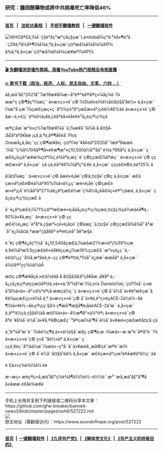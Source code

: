 ### 研究：膽固醇藥物或將中共病毒死亡率降低46% 
------------------------

#### [首页](https://github.com/gfw-breaker/banned-news3/blob/master/README.md) &nbsp;&nbsp;|&nbsp;&nbsp; [法轮功真相](https://github.com/begood0513/basic/blob/master/README.md)  &nbsp;&nbsp;|&nbsp;&nbsp; [手把手翻墙教程](https://github.com/gfw-breaker/guides/wiki)  &nbsp;&nbsp;|&nbsp;&nbsp; [一键翻墙软件](https://github.com/gfw-breaker/nogfw/blob/master/README.md)  



<div><img alt="WHOå®£å¸ï¼å¨ç§é²åç°æ°çåç§çæ¯Lambdaãï¼ç°å·²èå»¶è³å¨ç29ä¸ªå½å®¶ï¼å¾ä¸ºä¸­å±çæ¯ç¤ºæå¾ãï¼å¾ï¼APï¼" src="https://img.soundofhope.org/2021-06/1624006710173.png"/>
<br/><figcaption class="caption">
 å¾ä¸ºä¸­å±çæ¯ç¤ºæå¾ãï¼å¾çæ¥æºï¼APï¼
</figcaption></div><hr/>

#### [ 🎬  免翻墙浏览墙外禁闻、观看YouTube热门视频及电视直播](https://github.com/gfw-breaker/HelloWorld)

#### [ 💥  禁书下载（政治、经济、人权、民主自由、文革、六四 ...）](https://github.com/gfw-breaker/books/blob/master/README.md)

<div><div class="Content__Wrapper sc-1bvya0-0 grZQxZ">
 <p class="meta-top">
  <span class="meta">
   ãå¸æä¹å£°2021å¹´7æ19æ¥ãï¼æ¬å°è®°èå®å®ç»¼åç¼è¯ï¼
  </span>
  ææ°ç ç©¶åç°ï¼æç¨
  <ok href="/term/577547">
   ä»æ±ç±»è¯ç©
  </ok>
  ï¼Statinsï¼è½å¤å¤§å¹åè½»
  <ok href="/term/248971">
   ä¸­å±çæ¯
  </ok>
  ï¼æ°å çæ¯ï¼çæ£çæç«ç¨åº¦ï¼çè³å°çæ£æ­»äº¡çéä½46%ãè
  <ok href="/term/577547">
   ä»æ±ç±»è¯ç©
  </ok>
  åæ¬ä¸»è¦ç¨äºéä½è¡åä¸­çèåºéå«éåé¢é²å¿è¡ç®¡ç¾çã
 </p>
 <p>
  æ®ç¦åæ¯æ°é»ç½7æ19æ¥ï¼å¨ä¸ï¼æ¥å¯¼ï¼å å·å¤§å­¦å£å°äºå¥åæ ¡çä¸ä¸ªä¸å®¶å¢éå¨Plos Oneæå¿ä¸åè¡¨çç ç©¶æ¥åè¡¨ç¤ºï¼è¯¥å¢éäº2020å¹´1æè³9ææé´ï¼å¯¹ç¾å½104å®¶å»é¢æ¶æ²»ç10,500ä½å¹³åå¹´é¾ä¸º66å²ç
  <ok href="/term/248971">
   ä¸­å±çæ¯
  </ok>
  çæ£è¿è¡çè°æ¥æ¾ç¤ºï¼ç¸è¾äºä¸æç¨è¯ç©ççæ£ï¼åªæç¨
  <ok href="/term/577547">
   ä»æ±ç±»è¯ç©
  </ok>
  ççæ£æ­»äº
  <ok href="/term/248971">
   ä¸­å±çæ¯
  </ok>
  çå çä¸éäº46%ï¼åºç°ä¸¥é
  <ok href="/term/248971">
   ä¸­å±çæ¯
  </ok>
  çççé£é©ä¸éäº25% ã
 </p>
 <div class="AD_Embed__Wrap-sc-1xslmin-0 igMuqX module desktop">
  <div>
  </div>
 </div>
 <p>
  å¦å¤ï¼æç¨
  <ok href="/term/577547">
   ä»æ±ç±»è¯ç©
  </ok>
  åæé«è¡åè¯ç©ä¸¤ç§è¯ç©ç
  <ok href="/term/248971">
   ä¸­å±çæ¯
  </ok>
  æ£èçæ­»äº¡é£é©éä½äº40%ï¼ä»ä½¿ç¨æé«è¡åè¯ç©çæ£èæ­»äº¡çå¯è½åå°äº27%ãè¿äºçæ£é½æ¯ç¾å½å¿èåä¼ç»è®°çãæä¸
  <ok href="/term/248971">
   ä¸­å±çæ¯
  </ok>
  ç
  <ok href="/term/577550">
   å¿è¡ç®¡ç¾ççæ£
  </ok>
  ã
 </p>
 <p>
  å¨è¿äºçæ£ä¸­ï¼71%çäººæ£æé«è¡åãå¿è¡ç®¡ç¾çæä¸¤ç§ç¾çé½æãèå¶ä¸­80%ä»¥ä¸æç¨
  <ok href="/term/577547">
   ä»æ±ç±»è¯ç©
  </ok>
  ççæ£é½è¿æç¨è³å°ä¸ç§æ²»çé«è¡åçè¯ç©ãæç¨ä¸¤ç§è¯ç©ççæ£å¾å¾å¹´å²æ´å¹´é¿ï¼å¤ä¸ºææ°ç§å¥åº·é®é¢çèå¹´å¥³æ§ã
 </p>
 <p>
  è¯¥ç ç©¶è¿åç°ï¼å¨è¿10,540åçæ£ä¸­ï¼æåæ21%æ­»äº¡ï¼39%çæä¸¥éï¼åªæ1/3ççæ£è¢«éå¥éççæ¿ï¼æ19%ççæ£å¨æ²»çè¿ç¨ä¸­éè¦ä½¿ç¨å¼å¸æºãèä¸è¬çç ç©¶è®¤ä¸ºï¼å¹´é¿èæ¯ææåå°
  <ok href="/term/248971">
   ä¸­å±çæ¯
  </ok>
  ä¼¤å®³çç¾¤ä½ãÂ
 </p>
 <p>
  æ­¤ç ç©¶æ¥åçä¸»è¦ä½èãå å·å¤§å­¦å£å°çå¥åæ ¡å¥åº·ä¸­å¿çå¿è¡ç®¡éççæ¤å®¤ä¸»ä»»ä¸¹å°¼å°æ¯ï¼Loris Danielsï¼è¡¨ç¤ºï¼å¨ç«æä¹åï¼ä»ä»¬å°±ä¼°è®¡å·ææçä½ç¨ç
  <ok href="/term/577547">
   ä»æ±ç±»è¯ç©
  </ok>
  å¯è½å¯ä»¥é²æ­¢çæ¯å¥ä¾µçæ£çç»èï¼å ä¸º
  <ok href="/term/577547">
   ä»æ±ç±»è¯ç©
  </ok>
  å¯ä»¥ä¸è°ç»èçACE-2ä½è½¬åé¶ï¼ä»¥è½¬åè¡ç®¡çç´§å¼ ç¶æå¹¶æ§å¶è¡åãèACE-2ä¹æ¯
  <ok href="/term/248971">
   ä¸­å±çæ¯
  </ok>
  ä¸äººä½çä¸ç§åä½ãå æ­¤ï¼ä»ä»¬å½æ¶å°±ä¼°è®¡
  <ok href="/term/577547">
   ä»æ±ç±»è¯ç©
  </ok>
  åºè¯¥å¾å¯è½å¯ä»¥å¸®å©çæ£ç¨³å®çæï¼å¹¶å¯è½å¯ä»¥æé«çæ£æ¢å¤çå çã
 </p>
 <p>
  ä¸¹å°¼å°æ¯è¯´ï¼âè½ç¶ä¸ä»»ä½è§å¯æ§ç ç©¶ä¸æ ·ï¼æä»¬æ æ³è¯å®å°è¯´ï¼
  <ok href="/term/577547">
   ä»æ±ç±»è¯ç©
  </ok>
  ç»å¯¹åè½»äº
  <ok href="/term/248971">
   ä¸­å±çæ¯
  </ok>
  çççä¸¥éç¨åº¦ãä½æ¯ï¼æä»¬ç°å¨å¯ä»¥æéå¸¸æå©çè¯æ®è¯æï¼
  <ok href="/term/577547">
   ä»æ±ç±»è¯ç©
  </ok>
  å¯è½å¨å¤§å¹éä½
  <ok href="/term/248971">
   ä¸­å±çæ¯
  </ok>
  æ£èçæ­»äº¡çæ¹é¢åæ¥äºä½ç¨ãâ
 </p>
 <p class="meta-btm">
  è´£ä»»ç¼è¾ï¼å¼ èè
 </p>
 <p class="meta-btm">
  æ¬æç« æèç®ç»å¸æä¹å£°ç¼è¾å¶ä½ï¼è½¬è½½è¯·æ³¨æå¸æä¹å£°å¹¶åå«åææ é¢åé¾æ¥ã
 </p>
</div>
</div>
<hr/>
手机上长按并复制下列链接或二维码分享本文章：<br/>
https://github.com/gfw-breaker/banned-news3/blob/master/pages/soh6/527222.md <br/>
<a href='https://github.com/gfw-breaker/banned-news3/blob/master/pages/soh6/527222.md'><img src='https://github.com/gfw-breaker/banned-news3/blob/master/pages/soh6/527222.md.png'/></a> <br/>
原文地址（需翻墙访问）：https://www.soundofhope.org/post/527222


------------------------
#### [首页](https://github.com/gfw-breaker/banned-news3/blob/master/README.md) &nbsp;|&nbsp; [一键翻墙软件](https://github.com/gfw-breaker/nogfw/blob/master/README.md) &nbsp;| [《九评共产党》](https://github.com/gfw-breaker/9ping.md/blob/master/README.md#九评之一评共产党是什么) | [《解体党文化》](https://github.com/gfw-breaker/jtdwh.md/blob/master/README.md) | [《共产主义的终极目的》](https://github.com/gfw-breaker/gczydzjmd.md/blob/master/README.md)


<img src='http://gfw-breaker.win/banned-news3/pages/soh6/527222.md' width='0px' height='0px'/>